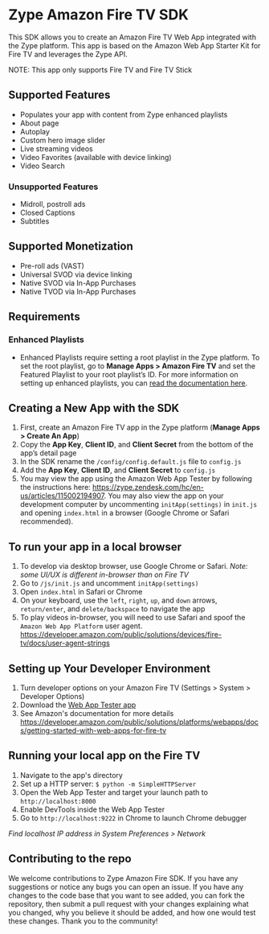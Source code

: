 # Zype Amazon Fire TV SDK

This SDK allows you to create an Amazon Fire TV Web App integrated with the Zype platform. This app is based on the Amazon Web App Starter Kit for Fire TV and leverages the Zype API.

NOTE: This app only supports Fire TV and Fire TV Stick

## Supported Features

- Populates your app with content from Zype enhanced playlists
- About page
- Autoplay
- Custom hero image slider
- Live streaming videos
- Video Favorites (available with device linking)
- Video Search

### Unsupported Features
- Midroll, postroll ads
- Closed Captions
- Subtitles

## Supported Monetization
- Pre-roll ads (VAST)
- Universal SVOD via device linking
- Native SVOD via In-App Purchases
- Native TVOD via In-App Purchases

## Requirements
### Enhanced Playlists
- Enhanced Playlists require setting a root playlist in the Zype platform. To set the root playlist, go to **Manage Apps > Amazon Fire TV** and set the Featured Playlist to your root playlist’s ID. For more information on setting up enhanced playlists, you can [read the documentation here](https://zype.zendesk.com/hc/en-us/articles/115000332928-Managing-Playlist-Relationships).

## Creating a New App with the SDK
1. First, create an Amazon Fire TV app in the Zype platform (**Manage Apps > Create An App**)
1. Copy the **App Key**, **Client ID**, and **Client Secret** from the bottom of the app’s detail page
1. In the SDK rename the `/config/config.default.js` file to `config.js`
1. Add the **App Key**, **Client ID**, and **Client Secret** to `config.js`
1. You may view the app using the Amazon Web App Tester by following the instructions here: <https://zype.zendesk.com/hc/en-us/articles/115002194907>. You may also view the app on your development computer by uncommenting `initApp(settings)` in `init.js` and opening `index.html` in a browser (Google Chrome or Safari recommended).

## To run your app in a local browser
1. To develop via desktop browser, use Google Chrome or Safari. *Note: some UI/UX is different in-browser than on Fire TV*
1. Go to `/js/init.js` and uncomment `initApp(settings)`
1. Open `index.html` in Safari or Chrome
1. On your keyboard, use the `left`, `right`, `up`, and `down` arrows, `return/enter`, and `delete/backspace` to navigate the app
1. To play videos in-browser, you will need to use Safari and spoof the `Amazon Web App Platform` user agent. <https://developer.amazon.com/public/solutions/devices/fire-tv/docs/user-agent-strings>

## Setting up Your Developer Environment
1. Turn developer options on your Amazon Fire TV (Settings > System > Developer Options)
1. Download the [Web App Tester app](http://www.amazon.com/Amazon-Digital-Services-Inc-Tester/dp/B00DZ3I1W8)
1. See Amazon's documentation for more details <https://developer.amazon.com/public/solutions/platforms/webapps/docs/getting-started-with-web-apps-for-fire-tv>


## Running your local app on the Fire TV
1. Navigate to the app's directory
1. Set up a HTTP server: `$ python -m SimpleHTTPServer`
1. Open the Web App Tester and target your launch path to `http://localhost:8000`
1. Enable DevTools inside the Web App Tester
1. Go to `http://localhost:9222` in Chrome to launch Chrome debugger

*Find localhost IP address in System Preferences > Network*

## Contributing to the repo

We welcome contributions to Zype Amazon Fire SDK. If you have any suggestions or notice any bugs you can open an issue. If you have any changes to the code base that you want to see added, you can fork the repository, then submit a pull request with your changes explaining what you changed, why you believe it should be added, and how one would test these changes. Thank you to the community!